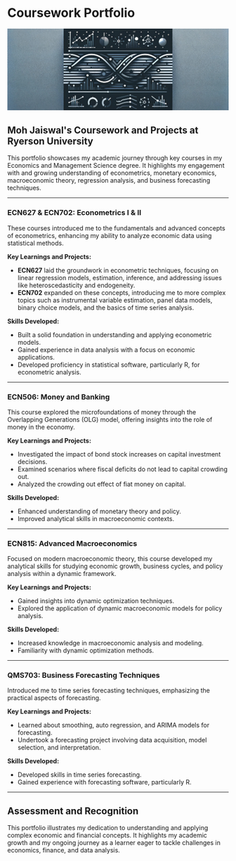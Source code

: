 # Coursework Portfolio
![Header Image](https://github.com/mohjaiswal/Coursework/blob/a97e6fffe539a4cd0b02b51152fd88eefe165e9a/courseworkheader.jpg)

## Moh Jaiswal's Coursework and Projects at Ryerson University

This portfolio showcases my academic journey through key courses in my Economics and Management Science degree. It highlights my engagement with and growing understanding of econometrics, monetary economics, macroeconomic theory, regression analysis, and business forecasting techniques.

---

### ECN627 & ECN702: Econometrics I & II

These courses introduced me to the fundamentals and advanced concepts of econometrics, enhancing my ability to analyze economic data using statistical methods.

**Key Learnings and Projects:**
- **ECN627** laid the groundwork in econometric techniques, focusing on linear regression models, estimation, inference, and addressing issues like heteroscedasticity and endogeneity.
- **ECN702** expanded on these concepts, introducing me to more complex topics such as instrumental variable estimation, panel data models, binary choice models, and the basics of time series analysis.

**Skills Developed:**
- Built a solid foundation in understanding and applying econometric models.
- Gained experience in data analysis with a focus on economic applications.
- Developed proficiency in statistical software, particularly R, for econometric analysis.

---

### ECN506: Money and Banking

This course explored the microfoundations of money through the Overlapping Generations (OLG) model, offering insights into the role of money in the economy.

**Key Learnings and Projects:**
- Investigated the impact of bond stock increases on capital investment decisions.
- Examined scenarios where fiscal deficits do not lead to capital crowding out.
- Analyzed the crowding out effect of fiat money on capital.

**Skills Developed:**
- Enhanced understanding of monetary theory and policy.
- Improved analytical skills in macroeconomic contexts.

---

### ECN815: Advanced Macroeconomics

Focused on modern macroeconomic theory, this course developed my analytical skills for studying economic growth, business cycles, and policy analysis within a dynamic framework.

**Key Learnings and Projects:**
- Gained insights into dynamic optimization techniques.
- Explored the application of dynamic macroeconomic models for policy analysis.

**Skills Developed:**
- Increased knowledge in macroeconomic analysis and modeling.
- Familiarity with dynamic optimization methods.

---

### QMS703: Business Forecasting Techniques

Introduced me to time series forecasting techniques, emphasizing the practical aspects of forecasting.

**Key Learnings and Projects:**
- Learned about smoothing, auto regression, and ARIMA models for forecasting.
- Undertook a forecasting project involving data acquisition, model selection, and interpretation.

**Skills Developed:**
- Developed skills in time series forecasting.
- Gained experience with forecasting software, particularly R.

---

## Assessment and Recognition

This portfolio illustrates my dedication to understanding and applying complex economic and financial concepts. It highlights my academic growth and my ongoing journey as a learner eager to tackle challenges in economics, finance, and data analysis.
